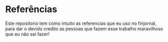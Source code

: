 # Referências

Este repositorio tem como intuito as referencias que eu uso no finjornal, para dar o devido credito as pessoas que fazem esse trabalho maravilhoso que eu não sei fazer!



